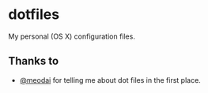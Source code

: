 # dotfiles
My personal (OS X) configuration files.

## Thanks to
- [@meodai](https://github.com/meodai) for telling me about dot files in the first place.

